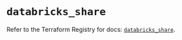 # `databricks_share`

Refer to the Terraform Registry for docs: [`databricks_share`](https://registry.terraform.io/providers/databricks/databricks/1.62.0/docs/resources/share).
